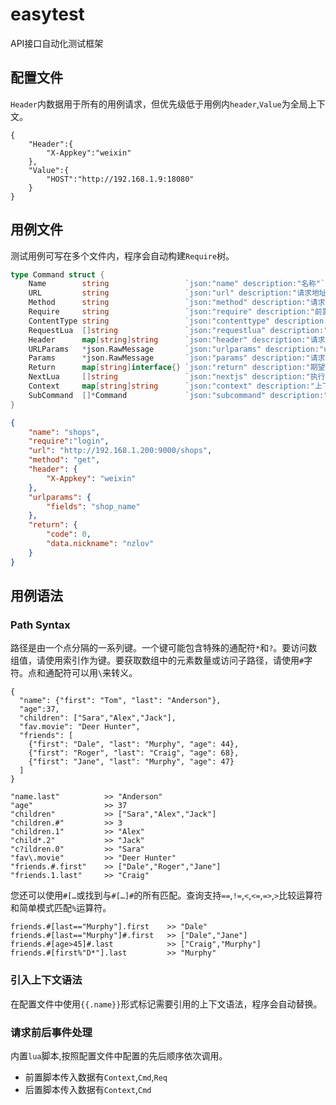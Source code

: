 # easytest
API接口自动化测试框架
## 配置文件
`Header`内数据用于所有的用例请求，但优先级低于用例内`header`,`Value`为全局上下文。
```
{
    "Header":{
        "X-Appkey":"weixin"
    },
    "Value":{
        "HOST":"http://192.168.1.9:18080"
    }
}
```
## 用例文件
测试用例可写在多个文件内，程序会自动构建`Require`树。
```go
type Command struct {
	Name        string                 `json:"name" description:"名称"`
	URL         string                 `json:"url" description:"请求地址"`
	Method      string                 `json:"method" description:"请求方式"`
	Require     string                 `json:"require" description:"前置需求"`
	ContentType string                 `json:"contenttype" description:"ContentType"`
	RequestLua  []string               `json:"requestlua" description:"请求前调用的lua文件"`
	Header      map[string]string      `json:"header" description:"请求头"`
	URLParams   *json.RawMessage       `json:"urlparams" description:"url请求参数"`
	Params      *json.RawMessage       `json:"params" description:"请求参数"`
	Return      map[string]interface{} `json:"return" description:"期望返回"`
	NextLua     []string               `json:"nextjs" description:"执行后续命令前调用的lua文件"`
	Context     map[string]string      `json:"context" description:"上下文"`
	SubCommand  []*Command             `json:"subcommand" description:"子命令"`
}
```
```json
{
    "name": "shops",
    "require":"login",
    "url": "http://192.168.1.200:9000/shops",
    "method": "get",
    "header": {
        "X-Appkey": "weixin"
    },
    "urlparams": {
        "fields": "shop_name"
    },
    "return": {
        "code": 0,
        "data.nickname": "nzlov"
    }
}
```
## 用例语法
### Path Syntax
路径是由一个点分隔的一系列键。一个键可能包含特殊的通配符`*`和`?`。要访问数组值，请使用索引作为键。要获取数组中的元素数量或访问子路径，请使用`#`字符。点和通配符可以用`\`来转义。
```
{
  "name": {"first": "Tom", "last": "Anderson"},
  "age":37,
  "children": ["Sara","Alex","Jack"],
  "fav.movie": "Deer Hunter",
  "friends": [
    {"first": "Dale", "last": "Murphy", "age": 44},
    {"first": "Roger", "last": "Craig", "age": 68},
    {"first": "Jane", "last": "Murphy", "age": 47}
  ]
}
```
```
"name.last"          >> "Anderson"
"age"                >> 37
"children"           >> ["Sara","Alex","Jack"]
"children.#"         >> 3
"children.1"         >> "Alex"
"child*.2"           >> "Jack"
"c?ildren.0"         >> "Sara"
"fav\.movie"         >> "Deer Hunter"
"friends.#.first"    >> ["Dale","Roger","Jane"]
"friends.1.last"     >> "Craig"
```
您还可以使用`#[…`或找到与`#[…]#`的所有匹配。查询支持`==`,`!=`,`<`,`<=`,`=>`,`>`比较运算符和简单模式匹配`%`运算符。
```
friends.#[last=="Murphy"].first    >> "Dale"
friends.#[last=="Murphy"]#.first   >> ["Dale","Jane"]
friends.#[age>45]#.last            >> ["Craig","Murphy"]
friends.#[first%"D*"].last         >> "Murphy"
```
### 引入上下文语法
在配置文件中使用`{{.name}}`形式标记需要引用的上下文语法，程序会自动替换。
### 请求前后事件处理
内置`lua`脚本,按照配置文件中配置的先后顺序依次调用。
* 前置脚本传入数据有`Context`,`Cmd`,`Req`
* 后置脚本传入数据有`Context`,`Cmd`